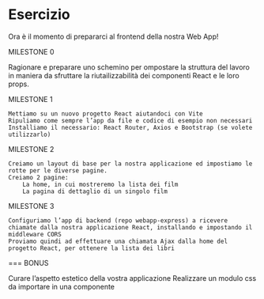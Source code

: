 Esercizio
===
Ora è il momento di prepararci al frontend della nostra Web App!
 
MILESTONE 0 
 
 
Ragionare e preparare uno schemino per ompostare la struttura del lavoro in maniera da sfruttare la riutailizzabilità dei componenti React e le loro props.

MILESTONE 1

	Mettiamo su un nuovo progetto React aiutandoci con Vite
	Ripuliamo come sempre l’app da file e codice di esempio non necessari
	Installiamo il necessario: React Router, Axios e Bootstrap (se volete utilizzarlo)

MILESTONE 2

	Creiamo un layout di base per la nostra applicazione ed impostiamo le rotte per le diverse pagine.
	Creiamo 2 pagine:
		La home, in cui mostreremo la lista dei film
		La pagina di dettaglio di un singolo film


MILESTONE 3

	Configuriamo l’app di backend (repo webapp-express) a ricevere chiamate dalla nostra applicazione React, installando e impostando il middleware CORS
	Proviamo quindi ad effettuare una chiamata Ajax dalla home del progetto React, per ottenere la lista dei libri

===
BONUS

Curare l’aspetto estetico della vostra applicazione
Realizzare un modulo css da importare in una componente

